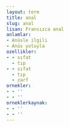 ```yaml
---
layout: term
title: anal
slug: anal
lisan: Fransızca anal
anlamlar:
- Anüsle ilgili
- Anüs yoluyla
ozellikler:
- - sıfat
  - tıp
- - sıfat
  - tıp
  - zarf
ornekler:
- - ''
- - ''
orneklerkaynak:
- - ''
- - ''
---
```

